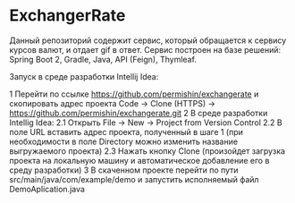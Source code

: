 # ExchangerRate

Данный репозиторий содержит сервис, который обращается к сервису курсов валют, и отдает gif в ответ.
Сервис построен на базе решений: Spring Boot 2, Gradle, Java, API (Feign), Thymleaf.

Запуск в среде разработки Intellij Idea:

1 Перейти по ссылке https://github.com/permishin/exchangerate и скопировать адрес проекта Code -> Clone (HTTPS) -> https://github.com/permishin/exchangerate.git
2 В среде разработки Intellig Idea:
  2.1 Открыть File -> New -> Project from Version Control
  2.2 В поле URL вставить адрес проекта, полученный в шаге 1 (при необходимости в поле Directory можно изменить название выгружаемого проекта)
  2.3 Нажать кнопку Clone (произойдет загрузка проекта на локальную машину и автоматическое добавление его в среду разработки)
3 В скаченном проекте перейти по пути src/main/java/com/example/demo и запустить исполняемый файл DemoAplication.java
